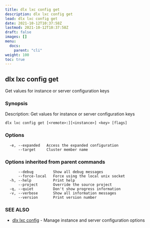 ```yaml
---
title: dlx lxc config get
description: dlx lxc config get
lead: dlx lxc config get
date: 2021-10-12T10:37:58Z
lastmod: 2021-10-12T10:37:58Z
draft: false
images: []
menu:
  docs:
    parent: "cli"
weight: 100
toc: true
---
```

## dlx lxc config get

Get values for instance or server configuration keys

### Synopsis

Description:
  Get values for instance or server configuration keys



```
dlx lxc config get [<remote>:][<instance>] <key> [flags]
```

### Options

```
  -e, --expanded   Access the expanded configuration
      --target     Cluster member name
```

### Options inherited from parent commands

```
      --debug         Show all debug messages
      --force-local   Force using the local unix socket
  -h, --help          Print help
      --project       Override the source project
  -q, --quiet         Don't show progress information
  -v, --verbose       Show all information messages
      --version       Print version number
```

### SEE ALSO

* [dlx lxc config](/docs/cmd/dlx_lxc_config)	 - Manage instance and server configuration options

